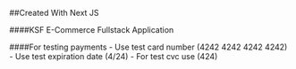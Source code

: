 ##Created With Next JS

####KSF E-Commerce Fullstack Application

####For testing payments - Use test card number (4242 4242 4242 4242)
                     - Use test expiration date (4/24)
                     - For test cvc use (424)
